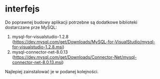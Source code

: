 # interfejs

Do poprawnej budowy aplikacji potrzebne są dodatkowe biblioteki dostarczane prze MySQL:
1. mysql-for-visualstudio-1.2.8 (https://dev.mysql.com/get/Downloads/MySQL-for-VisualStudio/mysql-for-visualstudio-1.2.8.msi)
2. mysql-connector-net-8.0.13 (https://dev.mysql.com/get/Downloads/Connector-Net/mysql-connector-net-8.0.13.msi)

Najlepiej zainstalować je w podanej kolejności.
